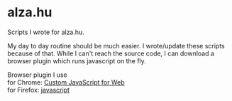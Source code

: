 # alza.hu
Scripts I wrote for alza.hu.

My day to day routine should be much easier. I wrote/update these scripts because of that. While I can't reach the source code, I can download a browser plugin which runs javascript on the fly. 

Browser plugin I use  
for Chrome: [Custom JavaScript for Web](https://chrome.google.com/webstore/detail/custom-javascript-for-web/ddbjnfjiigjmcpcpkmhogomapikjbjdk)  
for Firefox: [javascript](https://addons.mozilla.org/en-US/firefox/addon/javascript/?utm_source=addons.mozilla.org&utm_medium=referral&utm_content=search)
